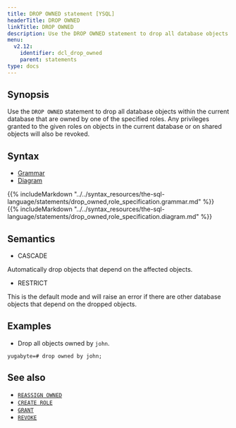 ```yaml
---
title: DROP OWNED statement [YSQL]
headerTitle: DROP OWNED
linkTitle: DROP OWNED
description: Use the DROP OWNED statement to drop all database objects within the current database that are owned by one of the specified roles.
menu:
  v2.12:
    identifier: dcl_drop_owned
    parent: statements
type: docs
---
```


## Synopsis

Use the `DROP OWNED` statement to drop all database objects within the current database that are owned by one of the specified roles.
Any privileges granted to the given roles on objects in the current database or on shared objects will also be revoked.

## Syntax

<ul class="nav nav-tabs nav-tabs-yb">
  <li >
    <a href="#grammar" class="nav-link active" id="grammar-tab" data-toggle="tab" role="tab" aria-controls="grammar" aria-selected="true">
      <i class="fas fa-file-alt" aria-hidden="true"></i>
      Grammar
    </a>
  </li>
  <li>
    <a href="#diagram" class="nav-link" id="diagram-tab" data-toggle="tab" role="tab" aria-controls="diagram" aria-selected="false">
      <i class="fas fa-project-diagram" aria-hidden="true"></i>
      Diagram
    </a>
  </li>
</ul>

<div class="tab-content">
  <div id="grammar" class="tab-pane fade show active" role="tabpanel" aria-labelledby="grammar-tab">
  {{% includeMarkdown "../../syntax_resources/the-sql-language/statements/drop_owned,role_specification.grammar.md" %}}
  </div>
  <div id="diagram" class="tab-pane fade" role="tabpanel" aria-labelledby="diagram-tab">
  {{% includeMarkdown "../../syntax_resources/the-sql-language/statements/drop_owned,role_specification.diagram.md" %}}
  </div>
</div>

## Semantics

- CASCADE

Automatically drop objects that depend on the affected objects.

- RESTRICT

This is the default mode and will raise an error if there are other database objects that depend on the dropped objects.

## Examples

- Drop all objects owned by `john`.

```plpgsql
yugabyte=# drop owned by john;
```

## See also

- [`REASSIGN OWNED`](../dcl_reassign_owned)
- [`CREATE ROLE`](../dcl_create_role)
- [`GRANT`](../dcl_grant)
- [`REVOKE`](../dcl_revoke)
